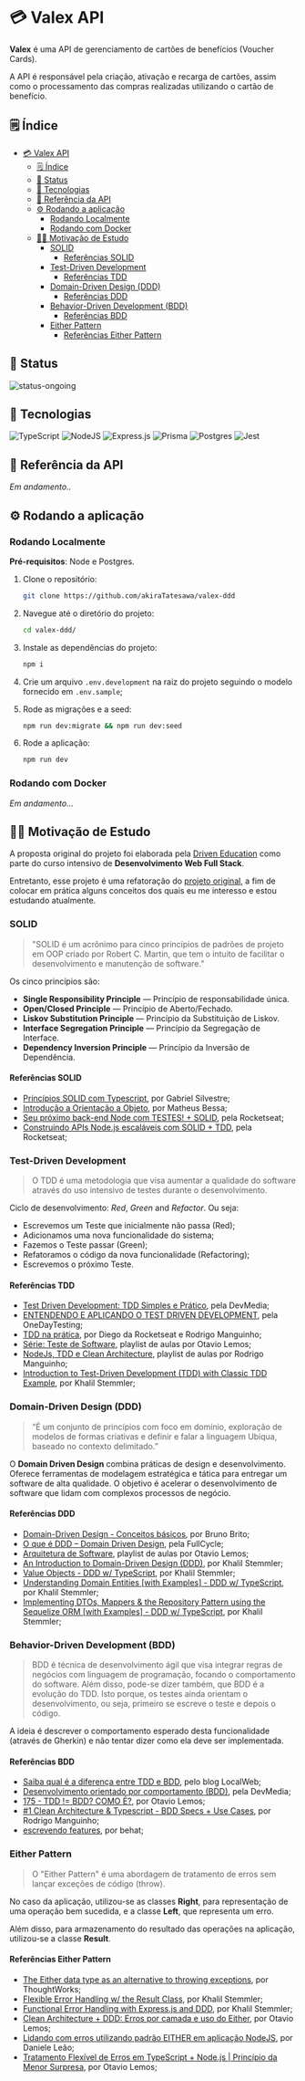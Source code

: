 # 💳 Valex API

**Valex** é uma API de gerenciamento de cartões de benefícios (Voucher Cards).

A API é responsável pela criação, ativação e recarga de cartões, assim como o processamento das compras realizadas utilizando o cartão de benefício.

## 🗒️ Índice

- [💳 Valex API](#-valex-api)
  - [🗒️ Índice](#️-índice)
  - [🚧 Status](#-status)
  - [🧰 Tecnologias](#-tecnologias)
  - [🧭 Referência da API](#-referência-da-api)
  - [⚙️ Rodando a aplicação](#️-rodando-a-aplicação)
    - [Rodando Localmente](#rodando-localmente)
    - [Rodando com Docker](#rodando-com-docker)
  - [🧑‍💻 Motivação de Estudo](#-motivação-de-estudo)
    - [SOLID](#solid)
      - [Referências SOLID](#referências-solid)
    - [Test-Driven Development](#test-driven-development)
      - [Referências TDD](#referências-tdd)
    - [Domain-Driven Design (DDD)](#domain-driven-design-ddd)
      - [Referências DDD](#referências-ddd)
    - [Behavior-Driven Development (BDD)](#behavior-driven-development-bdd)
      - [Referências BDD](#referências-bdd)
    - [Either Pattern](#either-pattern)
      - [Referências Either Pattern](#referências-either-pattern)

## 🚧 Status

![status-ongoing](https://img.shields.io/badge/status-em%20andamento-yellow?style=for-the-badge)

## 🧰 Tecnologias

![TypeScript](https://img.shields.io/badge/typescript-%23007ACC.svg?style=for-the-badge&logo=typescript&logoColor=white)
![NodeJS](https://img.shields.io/badge/node.js-6DA55F?style=for-the-badge&logo=node.js&logoColor=white)
![Express.js](https://img.shields.io/badge/express.js-%23404d59.svg?style=for-the-badge&logo=express&logoColor=%2361DAFB)
![Prisma](https://img.shields.io/badge/Prisma-3982CE?style=for-the-badge&logo=Prisma&logoColor=white)
![Postgres](https://img.shields.io/badge/postgres-%23316192.svg?style=for-the-badge&logo=postgresql&logoColor=white)
![Jest](https://img.shields.io/badge/-jest-%23C21325?style=for-the-badge&logo=jest&logoColor=white)

## 🧭 Referência da API

*Em andamento..*

## ⚙️ Rodando a aplicação

### Rodando Localmente

**Pré-requisitos**: Node e Postgres.

1. Clone o repositório:

    ```bash
    git clone https://github.com/akiraTatesawa/valex-ddd
    ```

2. Navegue até o diretório do projeto:

    ```bash
    cd valex-ddd/
    ```

3. Instale as dependências do projeto:

    ```bash
    npm i
    ```

4. Crie um arquivo `.env.development` na raiz do projeto seguindo o modelo fornecido em `.env.sample`;

5. Rode as migrações e a seed:

    ```bash
    npm run dev:migrate && npm run dev:seed
    ```

6. Rode a aplicação:

    ```bash
    npm run dev
    ```

### Rodando com Docker

*Em andamento...*

## 🧑‍💻 Motivação de Estudo

A proposta original do projeto foi elaborada pela [Driven Education](https://www.driven.com.br/) como parte do curso intensivo de **Desenvolvimento Web Full Stack**.

Entretanto, esse projeto é uma refatoração do [projeto original](https://github.com/akiraTatesawa/valex), a fim de colocar em prática alguns conceitos dos quais eu me interesso e estou estudando atualmente.

### SOLID

> "SOLID é um acrônimo para cinco princípios de padrões de projeto em OOP criado por Robert C. Martin, que tem o intuito de facilitar o desenvolvimento e manutenção de software."

Os cinco princípios são:

- **Single Responsibility Principle** — Princípio de responsabilidade única.
- **Open/Closed Principle** — Princípio de Aberto/Fechado.
- **Liskov Substitution Principle** — Princípio da Substituição de Liskov.
- **Interface Segregation Principle** — Princípio da Segregação de Interface.
- **Dependency Inversion Principle** — Princípio da Inversão de Dependência.

#### Referências SOLID

- [Princípios SOLID com Typescript](https://medium.com/@matheusbessa_44838/princ%C3%ADpios-solid-com-typescript-4f8a9d5d1ef8), por Gabriel Silvestre;
- [Introdução a Orientação a Objeto](https://dev.to/gabrielhsilvestre/introducao-a-orientacao-a-objeto-5f24), por Matheus Bessa;
- [Seu próximo back-end Node com TESTES! + SOLID](https://www.youtube.com/watch?v=jBOLRzjEERk&t=1436s), pela Rocketseat;
- [Construindo APIs Node.js escaláveis com SOLID + TDD](https://www.youtube.com/watch?v=mjBsii0eiuI&t=3150s), pela Rocketseat;

### Test-Driven Development

> O TDD é uma metodologia que visa aumentar a qualidade do software através do uso intensivo de testes durante o desenvolvimento.

Ciclo de desenvolvimento: *Red*, *Green* and *Refactor*. Ou seja:

- Escrevemos um Teste que inicialmente não passa (Red);
- Adicionamos uma nova funcionalidade do sistema;
- Fazemos o Teste passar (Green);
- Refatoramos o código da nova funcionalidade (Refactoring);
- Escrevemos o próximo Teste.

#### Referências TDD

- [Test Driven Development: TDD Simples e Prático](https://www.devmedia.com.br/test-driven-development-tdd-simples-e-pratico/18533), pela DevMedia;
- [ENTENDENDO E APLICANDO O TEST DRIVEN DEVELOPMENT](https://blog.onedaytesting.com.br/test-driven-development/), pela OneDayTesting;
- [TDD na prática](https://www.youtube.com/watch?v=sg1zFpNM5Jw&t=2778s), por Diego da Rocketseat e Rodrigo Manguinho;
- [Série: Teste de Software](https://www.youtube.com/playlist?list=PLpJIjBkNnEt9wdWPQ0GGABmhXn_E_XFll), playlist de aulas por Otavio Lemos;
- [NodeJs, TDD e Clean Architecture](https://youtube.com/playlist?list=PL9aKtVrF05DyEwK5kdvzrYXFdpZfj1dsG), playlist de aulas por Rodrigo Manguinho;
- [Introduction to Test-Driven Development (TDD) with Classic TDD Example](https://khalilstemmler.com/articles/test-driven-development/introduction-to-tdd/), por Khalil Stemmler;

### Domain-Driven Design (DDD)

> “É um conjunto de princípios com foco em domínio, exploração de modelos de formas criativas e definir e falar a linguagem Ubíqua, baseado no contexto delimitado.”

O **Domain Driven Design** combina práticas de design e desenvolvimento. Oferece ferramentas de modelagem estratégica e tática para entregar um software de alta qualidade. O objetivo é acelerar o desenvolvimento de software que lidam com complexos processos de negócio.

#### Referências DDD

- [Domain-Driven Design - Conceitos básicos](https://www.brunobrito.net.br/domain-driven-design/), por Bruno Brito;
- [O que é DDD – Domain Driven Design](https://fullcycle.com.br/domain-driven-design/), pela FullCycle;
- [Arquitetura de Software](https://youtube.com/playlist?list=PLpJIjBkNnEt8CFafj7CzhjaZ2IPm0vsux), playlist de aulas por Otavio Lemos;
- [An Introduction to Domain-Driven Design (DDD)](https://khalilstemmler.com/articles/domain-driven-design-intro/), por Khalil Stemmler;
- [Value Objects - DDD w/ TypeScript](https://khalilstemmler.com/articles/typescript-value-object/), por Khalil Stemmler;
- [Understanding Domain Entities [with Examples] - DDD w/ TypeScript](https://khalilstemmler.com/articles/typescript-domain-driven-design/entities/), por Khalil Stemmler;
- [Implementing DTOs, Mappers & the Repository Pattern using the Sequelize ORM [with Examples] - DDD w/ TypeScript](https://khalilstemmler.com/articles/typescript-domain-driven-design/repository-dto-mapper/), por Khalil Stemmler;

### Behavior-Driven Development (BDD)

> BDD é técnica de desenvolvimento ágil que visa integrar regras de negócios com linguagem de programação, focando o comportamento do software. Além disso, pode-se dizer também, que BDD é a evolução do TDD. Isto porque, os testes ainda orientam o desenvolvimento, ou seja, primeiro se escreve o teste e depois o código.

A ideia é descrever o comportamento esperado desta funcionalidade (através de Gherkin) e não tentar dizer como ela deve ser implementada.

#### Referências BDD

- [Saiba qual é a diferença entre TDD e BDD](https://blog.locaweb.com.br/temas/codigo-aberto/diferenca-entre-bdd-tdd/), pelo blog LocalWeb;
- [Desenvolvimento orientado por comportamento (BDD)](https://www.devmedia.com.br/desenvolvimento-orientado-por-comportamento-bdd/21127), pela DevMedia;
- [175 - TDD != BDD? COMO É?](https://www.youtube.com/watch?v=_Pdmkw5wEws), por Otavio Lemos;
- [#1 Clean Architecture & Typescript - BDD Specs + Use Cases](https://www.youtube.com/watch?v=7ylqtGk9bTo&t=371s), por Rodrigo Manguinho;
- [escrevendo features](https://docbehat.readthedocs.io/pt/v3.1/guides/1.gherkin.html), por behat;

### Either Pattern

> O "Either Pattern" é uma abordagem de tratamento de erros sem lançar exceções de código (throw).

No caso da aplicação, utilizou-se as classes **Right**, para representação de uma operação bem sucedida, e a classe **Left**, que representa um erro.

Além disso, para armazenamento do resultado das operações na aplicação, utilizou-se a classe **Result**.

#### Referências Either Pattern

- [The Either data type as an alternative to throwing exceptions](https://www.thoughtworks.com/insights/blog/either-data-type-alternative-throwing-exceptions), por ThoughtWorks;
- [Flexible Error Handling w/ the Result Class](https://khalilstemmler.com/articles/enterprise-typescript-nodejs/handling-errors-result-class/), por Khalil Stemmler;
- [Functional Error Handling with Express.js and DDD](https://khalilstemmler.com/articles/enterprise-typescript-nodejs/functional-error-handling/), por Khalil Stemmler;
- [Clean Architecture + DDD: Erros por camada e uso do Either](https://www.youtube.com/watch?v=PXVcs5BrTSQ), por Otavio Lemos;
- [Lidando com erros utilizando padrão EITHER em aplicação NodeJS](https://www.youtube.com/watch?v=RwWr6vnkHJs&t=1168s), por Daniele Leão;
- [Tratamento Flexível de Erros em TypeScript + Node.js | Princípio da Menor Surpresa](https://www.youtube.com/watch?v=ai-gumm3Ois), por Otavio Lemos;
